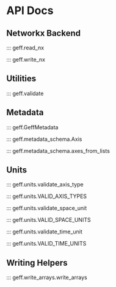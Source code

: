 # API Docs

## Networkx Backend

::: geff.read_nx

::: geff.write_nx

## Utilities

::: geff.validate

## Metadata

::: geff.GeffMetadata

::: geff.metadata_schema.Axis

::: geff.metadata_schema.axes_from_lists

## Units

::: geff.units.validate_axis_type

::: geff.units.VALID_AXIS_TYPES

::: geff.units.validate_space_unit

::: geff.units.VALID_SPACE_UNITS

::: geff.units.validate_time_unit

::: geff.units.VALID_TIME_UNITS

## Writing Helpers

::: geff.write_arrays.write_arrays
